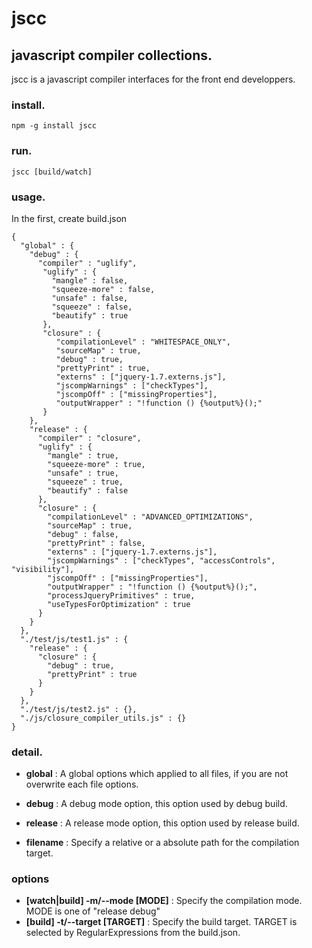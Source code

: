 # jscc 
## javascript compiler collections. #
jscc is a javascript compiler interfaces for the front end developpers.

### install.

    npm -g install jscc

### run.
    
    jscc [build/watch]

### usage.
In the first, create build.json
   
    {
      "global" : {
        "debug" : {
          "compiler" : "uglify",
           "uglify" : {
             "mangle" : false,
             "squeeze-more" : false,
             "unsafe" : false,
             "squeeze" : false,
             "beautify" : true
           },
           "closure" : {
              "compilationLevel" : "WHITESPACE_ONLY",
              "sourceMap" : true,
              "debug" : true,
              "prettyPrint" : true,
              "externs" : ["jquery-1.7.externs.js"],
              "jscompWarnings" : ["checkTypes"],
              "jscompOff" : ["missingProperties"],
              "outputWrapper" : "!function () {%output%}();"
           }
        },
        "release" : {
          "compiler" : "closure",
          "uglify" : {
            "mangle" : true,
            "squeeze-more" : true,
            "unsafe" : true,
            "squeeze" : true,
            "beautify" : false
          },
          "closure" : {
            "compilationLevel" : "ADVANCED_OPTIMIZATIONS",
            "sourceMap" : true,
            "debug" : false,
            "prettyPrint" : false,
            "externs" : ["jquery-1.7.externs.js"],
            "jscompWarnings" : ["checkTypes", "accessControls", "visibility"],
            "jscompOff" : ["missingProperties"],
            "outputWrapper" : "!function () {%output%}();",
            "processJqueryPrimitives" : true,
            "useTypesForOptimization" : true
          }
        }
      },
      "./test/js/test1.js" : {
        "release" : {
          "closure" : {
            "debug" : true,
            "prettyPrint" : true
          }
        }
      },
      "./test/js/test2.js" : {},
      "./js/closure_compiler_utils.js" : {}
    }

### detail.

* **global** : A global options which applied to all files, if you are not overwrite each file options.

* **debug** : A debug mode option, this option used by debug build.

* **release** : A release mode option, this option used by release build.

* **filename** : Specify a relative or a absolute path for the compilation target.

### options

* **[watch|build] -m/--mode [MODE]** : Specify the compilation mode. MODE is one of "release debug"
* **[build] -t/--target [TARGET]** : Specify the build target. TARGET is selected by RegularExpressions from the build.json.
